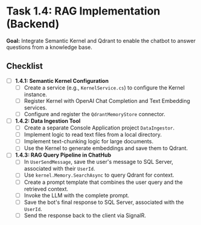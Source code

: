 # Task 1.4: RAG Implementation (Backend)

**Goal:** Integrate Semantic Kernel and Qdrant to enable the chatbot to answer questions from a knowledge base.

## Checklist

- [ ] **1.4.1: Semantic Kernel Configuration**
  - [ ] Create a service (e.g., `KernelService.cs`) to configure the Kernel instance.
  - [ ] Register Kernel with OpenAI Chat Completion and Text Embedding services.
  - [ ] Configure and register the `QdrantMemoryStore` connector.
- [ ] **1.4.2: Data Ingestion Tool**
  - [ ] Create a separate Console Application project `DataIngestor`.
  - [ ] Implement logic to read text files from a local directory.
  - [ ] Implement text-chunking logic for large documents.
  - [ ] Use the Kernel to generate embeddings and save them to Qdrant.
- [ ] **1.4.3: RAG Query Pipeline in ChatHub**
  - [ ] In `UserSendMessage`, save the user's message to SQL Server, associated with their `UserId`.
  - [ ] Use `kernel.Memory.SearchAsync` to query Qdrant for context.
  - [ ] Create a prompt template that combines the user query and the retrieved context.
  - [ ] Invoke the LLM with the complete prompt.
  - [ ] Save the bot's final response to SQL Server, associated with the `UserId`.
  - [ ] Send the response back to the client via SignalR. 